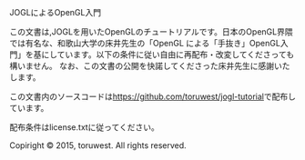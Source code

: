 JOGLによるOpenGL入門

この文書は,JOGLを用いたOpenGLのチュートリアルです。日本のOpenGL界隈では有名な、和歌山大学の床井先生の「OpenGL による「手抜き」OpenGL入門」を基にしています。以下の条件に従い自由に再配布・改変してくださっても構いません。
なお、この文書の公開を快諾してくださった床井先生に感謝いたします。

この文書内のソースコードは<https://github.com/toruwest/jogl-tutorial>で配布しています。

配布条件はlicense.txtに従ってください。

Copiright © 2015, toruwest. All rights reserved.